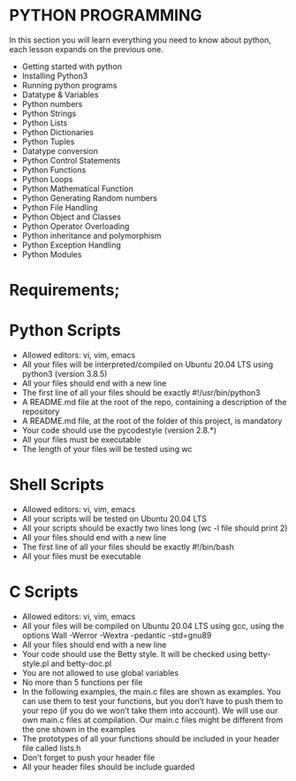 # PYTHON PROGRAMMING

In this section you will learn everything you need to know about python, each lesson expands on the previous one.

- Getting started with python
- Installing Python3
- Running python programs
- Datatype & Variables
- Python numbers
- Python Strings
- Python Lists
- Python Dictionaries
- Python Tuples
- Datatype conversion
- Python Control Statements
- Python Functions
- Python Loops
- Python Mathematical Function
- Python Generating Random numbers
- Python File Handling
- Python Object and Classes
- Python Operator Overloading
- Python inheritance and polymorphism
- Python Exception Handling
- Python Modules

# Requirements;

# Python Scripts
- Allowed editors: vi, vim, emacs
- All your files will be interpreted/compiled on Ubuntu 20.04 LTS using python3 (version 3.8.5)
- All your files should end with a new line
- The first line of all your files should be exactly #!/usr/bin/python3
- A README.md file at the root of the repo, containing a description of the repository
- A README.md file, at the root of the folder of this project, is mandatory
- Your code should use the pycodestyle (version 2.8.*)
- All your files must be executable
- The length of your files will be tested using wc


# Shell Scripts
- Allowed editors: vi, vim, emacs
- All your scripts will be tested on Ubuntu 20.04 LTS
- All your scripts should be exactly two lines long (wc -l file should print 2)
- All your files should end with a new line
- The first line of all your files should be exactly #!/bin/bash
- All your files must be executable


# C Scripts
- Allowed editors: vi, vim, emacs
- All your files will be compiled on Ubuntu 20.04 LTS using gcc, using the options
                Wall -Werror -Wextra -pedantic -std=gnu89
- All your files should end with a new line
- Your code should use the Betty style. It will be checked using betty-style.pl and betty-doc.pl
- You are not allowed to use global variables
- No more than 5 functions per file
- In the following examples, the main.c files are shown as examples. You can use them to test your functions, but you don’t have to push them to your repo (if you do we won’t take them into account). We will use our own main.c files at compilation. Our main.c files might be different from the one shown in the examples
- The prototypes of all your functions should be included in your header file called lists.h
- Don’t forget to push your header file
- All your header files should be include guarded
